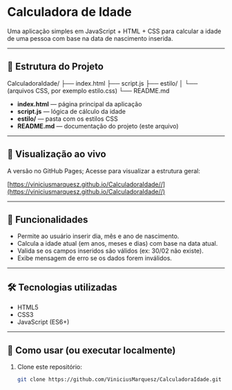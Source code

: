 # Calculadora de Idade

Uma aplicação simples em JavaScript + HTML + CSS para calcular a idade de uma pessoa com base na data de nascimento inserida.

---

## 📂 Estrutura do Projeto

CalculadoraIdade/
├── index.html
├── script.js
├── estilo/
│ └── (arquivos CSS, por exemplo estilo.css)
└── README.md


- **index.html** — página principal da aplicação
- **script.js** — lógica de cálculo da idade
- **estilo/** — pasta com os estilos CSS
- **README.md** — documentação do projeto (este arquivo)

---

## 🔗 Visualização ao vivo

 A versão no GitHub Pages; Acesse para visualizar a estrutura geral:

[https://viniciusmarquesz.github.io/CalculadoraIdade//](https://viniciusmarquesz.github.io/CalculadoraIdade//)

---

## 🧮 Funcionalidades

- Permite ao usuário inserir dia, mês e ano de nascimento.
- Calcula a idade atual (em anos, meses e dias) com base na data atual.
- Valida se os campos inseridos são válidos (ex: 30/02 não existe).
- Exibe mensagem de erro se os dados forem inválidos.

---

## 🛠️ Tecnologias utilizadas

- HTML5
- CSS3
- JavaScript (ES6+)

---

## 🚀 Como usar (ou executar localmente)

1. Clone este repositório:
   ```sh
   git clone https://github.com/ViniciusMarquesz/CalculadoraIdade.git
